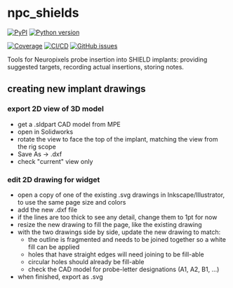 # npc_shields

[![PyPI](https://img.shields.io/pypi/v/npc-shields.svg?label=PyPI&color=blue)](https://pypi.org/project/npc-shields/)
[![Python version](https://img.shields.io/pypi/pyversions/npc-shields)](https://pypi.org/project/npc-shields/)

[![Coverage](https://img.shields.io/codecov/c/github/alleninstitute/npc_shields?logo=codecov)](https://app.codecov.io/github/AllenInstitute/npc_shields)
[![CI/CD](https://img.shields.io/github/actions/workflow/status/alleninstitute/npc_shields/publish.yml?label=CI/CD&logo=github)](https://github.com/alleninstitute/npc_shields/actions/workflows/publish.yml)
[![GitHub issues](https://img.shields.io/github/issues/alleninstitute/npc_shields?logo=github)](https://github.com/alleninstitute/npc_shields/issues)

Tools for Neuropixels probe insertion into SHIELD implants: providing suggested targets, recording actual insertions, storing notes.

## creating new implant drawings
### export 2D view of 3D model
- get a .sldpart CAD model from MPE
- open in Solidworks
- rotate the view to face the top of the implant, matching the view from the rig scope
- Save As -> .dxf
- check "current" view only

### edit 2D drawing for widget
- open a copy of one of the existing .svg drawings in Inkscape/Illustrator, to use the same page size and colors
- add the new .dxf file 
- if the lines are too thick to see any detail, change them to 1pt for now
- resize the new drawing to fill the page, like the existing drawing
- with the two drawings side by side, update the new drawing to match:
  - the outline is fragmented and needs to be joined together so a white fill can be applied
  - holes that have straight edges will need joining to be fill-able
  - circular holes should already be fill-able
  - check the CAD model for probe-letter designations (A1, A2, B1, ...)
- when finished, export as .svg
